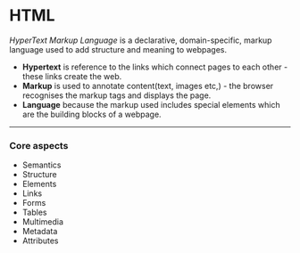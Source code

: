 # HTML

_HyperText Markup Language_ is a declarative, domain-specific, markup language used to add structure and meaning to webpages.

- **Hypertext** is reference to the links which connect pages to each other - these links create the web.
- **Markup** is used to annotate content(text, images etc,) - the browser recognises the markup tags and displays the page.
- **Language** because the markup used includes special elements which are the building blocks of a webpage.

---

### Core aspects

- Semantics
- Structure
- Elements
- Links
- Forms
- Tables
- Multimedia
- Metadata
- Attributes

